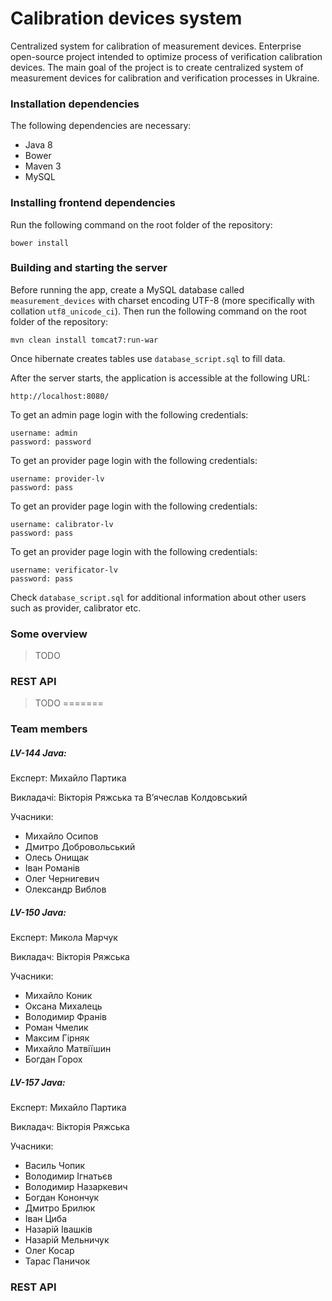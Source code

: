 
# Calibration devices system 

Centralized system for calibration of measurement devices. Enterprise open-source project intended to optimize process of verification calibration devices. The main goal of the project is to create centralized system of measurement devices for calibration and verification processes in Ukraine.

### Installation dependencies

The following dependencies are necessary:

 - Java 8
 - Bower
 - Maven 3
 - MySQL

### Installing frontend dependencies

Run the following command on the root folder of the repository:

    bower install

### Building and starting the server

Before running the app, create a MySQL database called `measurement_devices` with charset encoding UTF-8 (more specifically with collation `utf8_unicode_ci`). 
Then run the following command on the root folder of the repository:

    mvn clean install tomcat7:run-war

 Once hibernate creates tables  use `database_script.sql` to fill data.

After the server starts, the application is accessible at the following URL:

    http://localhost:8080/
    
To get an admin page login with the following credentials:

    username: admin
    password: password
	
To get an provider page login with the following credentials:
	
	username: provider-lv
	password: pass

To get an provider page login with the following credentials:
	
	username: calibrator-lv
	password: pass	
	
To get an provider page login with the following credentials:
	
	username: verificator-lv
	password: pass
	
Check `database_script.sql` for additional information about other users such as provider, calibrator etc.

### Some overview

> TODO


### REST API


> TODO
=======
### Team members
##### LV-144 Java:
Експерт: Михайло Партика

Викладачі: Вікторія Ряжська та В’ячеслав Колдовський 

Учасники:
 - Михайло Осипов
 - Дмитро Добровольський
 - Олесь Онищак
 - Іван Романів 
 - Олег Чернигевич
 - Олександр Виблов
 
##### LV-150 Java:
Експерт: Микола Марчук

Викладач: Вікторія Ряжська

Учасники:
 - Михайло Коник
 - Оксана Михалець
 - Володимир Франів
 - Роман Чмелик
 - Максим Гірняк
 - Михайло Матвіїшин
 - Богдан Горох
 
 ##### LV-157 Java:
Експерт: Михайло Партика

Викладач: Вікторія Ряжська

Учасники:
 - Василь Чопик
 - Володимир Ігнатьєв
 - Володимир Назаркевич 
 - Богдан Конончук 
 - Дмитро Брилюк
 - Іван Циба 
 - Назарій Івашків
 - Назарій Мельничук
 - Олег Косар
 - Тарас Паничок
 
### REST API

